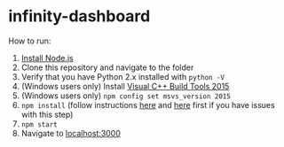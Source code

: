 # infinity-dashboard
How to run:  
1. [Install Node.js](https://nodejs.org/en/download/)  
2. Clone this repository and navigate to the folder  
3. Verify that you have Python 2.x installed with `python -V`  
4. (Windows users only) Install [Visual C++ Build Tools 2015](http://landinghub.visualstudio.com/visual-cpp-build-tools)  
5. (Windows users only) `npm config set msvs_version 2015`  
6. `npm install` (follow instructions [here](https://github.com/EmergingTechnologyAdvisors/node-serialport#installation-special-cases) and [here](https://www.npmjs.com/package/usb) first if you have issues with this step)  
7. `npm start`  
8. Navigate to [localhost:3000](http://localhost:3000)  
